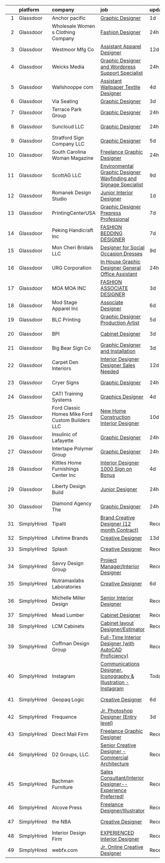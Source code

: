 

|    | platform    | company                                            | job                                                                                                                                                                                                                                                                                                                                                                                                                                                                                                                                                                                                                                                                                                                                                                                                                                                                                                                                                                                                                                                                                                                                                                | update_time   | location                |
|---:|:------------|:---------------------------------------------------|:-------------------------------------------------------------------------------------------------------------------------------------------------------------------------------------------------------------------------------------------------------------------------------------------------------------------------------------------------------------------------------------------------------------------------------------------------------------------------------------------------------------------------------------------------------------------------------------------------------------------------------------------------------------------------------------------------------------------------------------------------------------------------------------------------------------------------------------------------------------------------------------------------------------------------------------------------------------------------------------------------------------------------------------------------------------------------------------------------------------------------------------------------------------------|:--------------|:------------------------|
|  1 | Glassdoor   | Anchor pacific                                     | [Graphic Designer](https://www.glassdoor.com/partner/jobListing.htm?pos=128&ao=1110586&s=58&guid=00000182a56b645f98f8a211e9c5d1d7&src=GD_JOB_AD&t=SR&vt=w&ea=1&cs=1_32e9a895&cb=1660632655309&jobListingId=1008070156957&cpc=6FC5BA77C9A4CD78&jrtk=3-0-1gaimmp44ih6p801-1gaimmp4kii38801-1929efd182986724--6NYlbfkN0DeyJ4CP5CzwT7broxeUwKBt3co1QwKwWitRQqJu2WRZ_kKpMlMYLC_RKmm7AbRJRd3YOEvMG3vNU2tc1zUk-fGFZxxlbGv86mwarwAbXEfl18TGLts7aSmT2LaKyaUmmlVMO0Es2bY-EsRyldHgQitetA9cvkPZ4CS6O8E83hLk8B6aOA2bj4KneYtCDlflYh_7NGn88nDqc3fg0BDHj-R2xKPXP2q8B7A0fpxSiJSnp_w2On4bqHo66VJI_dBCKpktGQJJSDyE9Ps0ywbfOoVGGTlWOfJgTGzNtLEr8ZT0ZDUCVSh5SXKdMXIsLMT11HbGnk6XYxpUcJ_7f0SweVQHqbCYj7qsc2VZBq0VuxPZuAEQWB1Koy11t8kG42fBaxKLyYrzfSILBAQIV1Eub0oQ5B9EBLwCEA2WERbOcDZmkh2dsFzjpfOgGAoA3qsU_UVqaBwO29JtSssi9HLPa5AGJI3AjXgXSvvk2-VjE2Vajb5S_zpCYRXmrbBU_xbS9k%3D)                                                                                                                                                                                                                                                                                                          | 1d            | Remote                  |
|  2 | Glassdoor   | Wholesale Women s Clothing Company                 | [Fashion Designer](https://www.glassdoor.com/partner/jobListing.htm?pos=120&ao=1110586&s=58&guid=00000182a56b645f98f8a211e9c5d1d7&src=GD_JOB_AD&t=SR&vt=w&ea=1&cs=1_8f7586ca&cb=1660632655308&jobListingId=1008072311117&cpc=BAEB662971763A76&jrtk=3-0-1gaimmp44ih6p801-1gaimmp4kii38801-62afbfd649b74b09--6NYlbfkN0CHew35tU2l6TRu5hgy6PkH_xTWWjfoSo19xUJzi0S_NZ7naVUHmIF5tt1xzAOoj1kOi5Yd9S2AlDm8NzaCVtdGGkoDgimoZnAOqXWn4N6Q2-2U373OI4kzWJTiBD_U7czbeFUpxdMoVndmuwD4tV1cGNFVvTGM8f7Plj4TWNpswlPq2vHB-QOkJ03UyEjImhnzUQ0TZoY_Ws_lju1kN6wAtrkrMT2jb6houB6J4GqcErckGcdn3MO-MHlrDldy0Lb45AZTFqn1iVuVBpf3_mUms4KogZOGbirkCHrpAbTpjvRmeM1BQIZFsFtFI_0ZiKQG36f--yeq_eZnTJnFBsfjRrsreUEVKXAG37WOGKgozHGVuRd7EIgxjg5p2ii3GlLExkJ3IacDt6mBSTiFDrgDnIojbIh-SZVpaBoDFs1fc8uviHRlC8wIt_An59zFSUwotn4NNZm5Y-gEzkz1bkoOWklFUdqyfWYI0JMCbYXjUNIKW-YqL80O-SG498B-Lb4%3D)                                                                                                                                                                                                                                                                                                          | 24h           | Los Angeles, CA         |
|  3 | Glassdoor   | Westmoor Mfg  Co                                   | [Assistant Apparel Designer](https://www.glassdoor.com/partner/jobListing.htm?pos=103&ao=1110586&s=58&guid=00000182a56b645f98f8a211e9c5d1d7&src=GD_JOB_AD&t=SR&vt=w&ea=1&cs=1_190641d3&cb=1660632655304&jobListingId=1008050734002&cpc=F73B2E7B586AF8FC&jrtk=3-0-1gaimmp44ih6p801-1gaimmp4kii38801-65f51b93d2e46402--6NYlbfkN0ABXzYksikPIp3V6TtGIB6rUJdWBmbnsXo-Dtyi-6s9OD1dqpzkSHhpQWV1dzVzifkEv2qQFcxpq4YeQqNzE6SIvLfEdxhwix2JUXvWd9vNLiK6X_J5Rxj9MGn05wm6C3kczsRpwmXh_Vp9P8yPeY_L9hovHcyt8ad09JR3IWzjYYPNYRk6SPK6i3mEBDi8jnVKhH_gW4k4dtnmAW6itBd6nnsKDLO1sRua4uB9U3CiBR00QxhEKpEFztBNBk9oVko3fHMEVA1KV9I2QGb4iNC7SuedqzkXZKMv9Gh4fFA8H2TYtbCtbcrRK9l4Rj6jgOsKZ60raekn3CGPMvu_MQdZKBsv_olcbxgPVIBeiRCywni1LLBqgSDHrOaLnAlYEDwmRnNNLQBqjdM_u0CO_85VkIaWfmN6E6CmEW3C8cDP2O_j2yNLAHWA9IiaR-LO11nKUAKoIeULk5gnlFgUZGTCze2RcoJTSjXMyqgkzokJBuW86r61CAopOi9ibdKBHWO-UiPpItT1Cw%3D%3D)                                                                                                                                                                                                                                                                                  | 12d           | Fort Worth, TX          |
|  4 | Glassdoor   | Weicks Media                                       | [Graphic Designer and Wordpress Support Specialist](https://www.glassdoor.com/partner/jobListing.htm?pos=121&ao=1110586&s=58&guid=00000182a56b645f98f8a211e9c5d1d7&src=GD_JOB_AD&t=SR&vt=w&ea=1&cs=1_933889d2&cb=1660632655308&jobListingId=1008072013351&cpc=B8AC0869831DBFA1&jrtk=3-0-1gaimmp44ih6p801-1gaimmp4kii38801-f31b1fb64c88e4c8--6NYlbfkN0ACTeRvGRFS6hadW-07x_K1RnsIE8OdH4tufuZ5eRAiXlI_sIDJdKrGe27qCs_TzNXdss_7gno-AnX7O1K47KxxOM5LJuaxxaSpOgir9tMdZ1xXBd4B1sGTqr_kgZtxG2mHPGXT0PGGvUIzcWgTQjw-mK6CS2EQ26MSkDvGKreFGMnUR7uWf4iEFE2kzRgStRAqFbQLGIUfBJJJjvsb0lGwOTovhGB37AcGo63akQB08RmnF0Inoxy0JU10zqetigkn_YEML3KquMFREOdxFZes5axn9aGby-pOiMsi2RVd_m0SzUPKqDIOUI0SVdIPlyBwSYSiOgzYqOr3GbuxCNJ30sU6grY0DLFuCPf9u7KcAQDYlj9gjLxDbfzF45DF6ikUpZeMNBMOqzGgqE6mwpSR91X_jtUwb3VE4THvMAA9HGhbeuPN231GUjlSpUcUsOQFhrUDQACjwe7Vv0ZJRl3V5JIjkL4Vzo6Qf4xw5SVW8MoSo340SJybu6jsHevYlnsUd6oOBlg4sA%3D%3D)                                                                                                                                                                                                                                                           | 24h           | Cedar Falls, IA         |
|  5 | Glassdoor   | Wallshooppe com                                    | [Assistant Wallpaper Textile Designer](https://www.glassdoor.com/partner/jobListing.htm?pos=130&ao=1110586&s=58&guid=00000182a56b645f98f8a211e9c5d1d7&src=GD_JOB_AD&t=SR&vt=w&ea=1&cs=1_ccdf3c40&cb=1660632655309&jobListingId=1008067010991&cpc=4050D81B60456B41&jrtk=3-0-1gaimmp44ih6p801-1gaimmp4kii38801-fbf8e3a04dec8374--6NYlbfkN0CKNvdBtBh9SnuMcnkEvhJOJZTsmZHyY3ybnWicrfIHv97nR43vVhO-i8ot4X9sG2294QwZ7V6IZxVNJiPY8iitf1MqyLPOpVCXQHx4nFO-VTFSzISbuaeT5xWRb2C8DYvhzIktWIxp1_qRBokMSx8DU4ebBjW3FnugYUZ7oi0fgBEpb48vSKgRMydeTl8slz-F8lRKr9hYwi5otNX5J6btzS4K7q3eFJP5IOGXHMeWD1JrtgfiSzOk00Wa3MjO24mTIPWQc8T8cm3C-F528_C1WeQHlvpn_16E8sUbNDQbk8AxpIcy1D1O5QaYacrEPhj3RWdU_QK8uV0QYkxzTflcBGSH6Y8OUubSmoXOsQllsIIuheyMQVOK1dxTi99WboJ4us07Cdme9x_ffh-G26LOtfqcjFtcA-MHYb2Ns5FmSOx3v_oiaQVyciUHuAhRVI_WCWHnpiWRHwWrMd2Jm7takyr7wssKhnXSQPjtEpe6j_rGYDZqye_NRUETKvT4TqgyNkJIBnIMOg%3D%3D)                                                                                                                                                                                                                                                                        | 4d            | Los Angeles, CA         |
|  6 | Glassdoor   | Via Seating                                        | [Graphic Designer](https://www.glassdoor.com/partner/jobListing.htm?pos=101&ao=1110586&s=58&guid=00000182a56b645f98f8a211e9c5d1d7&src=GD_JOB_AD&t=SR&vt=w&cs=1_87363493&cb=1660632655303&jobListingId=1008068135636&cpc=B36583A393928DFB&jrtk=3-0-1gaimmp44ih6p801-1gaimmp4kii38801-d92e9d04b23b653d--6NYlbfkN0Da-Cx1TbUPouR8Cak7DPplTT5oUnR1wCs8tgPzGdYbz2j1yUFC4FvklXxDIGLSRmdrr2Z5ozzhthS7cKYcHnAp3ROtc8Ms539D1hs-stpJSf1gFt4ikMtw2nhyXEU9-NenVezEI2AWBMjH8Pmods5MTBnIendEESibVpgYYGO0gd6d-AB5keTAVtrwq3PA1kHVGvdgGQmSzZW3AOieMxWlbseHPqHzioewfNpzgONz7eW7lnXzMEZqyoxNV_HTEFRfL8S5CSxzlNbBzVbzQ0uio-RuWYs-vlFzJNrpVFBA10mGYffWqwL2wH26McqX9-uAdYf8DJd84qkeh6DOut7ZGjQWGNIPGSmssaX-lu7yJnzh1BTTCBUpgCR_oFNgv-wNNeus2tr5P1xD4Vxl65NEZjaA5XZZNL-Ue8PoufomPsyD0K4VSvtMyCIjkebzujIM3fkKjWFYeP5I3UMHk8IRtcP3RELnmxJ2FKHjMyKpRN9ce2rYd__POCXwIwcPYEo%3D)                                                                                                                                                                                                                                                                                                               | 3d            | Sparks, NV              |
|  7 | Glassdoor   | Terrace Park Group                                 | [Graphic Designer](https://www.glassdoor.com/partner/jobListing.htm?pos=107&ao=1110586&s=58&guid=00000182a56b645f98f8a211e9c5d1d7&src=GD_JOB_AD&t=SR&vt=w&ea=1&cs=1_cc54c16c&cb=1660632655305&jobListingId=1008071771163&cpc=973E6D846143997F&jrtk=3-0-1gaimmp44ih6p801-1gaimmp4kii38801-1d00a75cd6ac082a--6NYlbfkN0Bo_CM2a8GgFIiw_-9fb5ug3xmG_MFCzpxBl7ntROtVZTUTxHtYlRzz3lw_bP8ctj5GdDi05X6UjoVBm9mDJGIGWdcVjIqK8pDDmJmd-nspBUEUl_wy8LI9qwPmmidA7fEAc2HS7zcIM2VU1Lo_Z70hDIeXVdpCHNHoxpNIJTTu-2WsIY3EVyCX3PRbQ8PWsN_NEcQuN3GqgU2wB742lwX4xcIu8O7EPD6rOZ2xWFbh5XpgrIMM4MecrW4tGOy4QfUYndhDevSp5TqkW5umoh_4ZeU21RQQWSRcL3kSKCe85dCQXNJkBpcA9sd4NIpt7eqOf-dfE0Uyi-oxubAc8Ud1eQm0TD8_58JLwFfqPg9TH6NIOqGg-2zR2B1kxeLUIBq-_H_JG14xhjIRtV8-XLfi8JAR1lxcXB5WY0yembG9CYVDpyPQfbaTVKMJw_ysTtZWLYAc0QqpO8SEus0cUbBNOBdG-sF5lvEXjOyvnd7mBuUmtxBCs2wFX9pJDXSRgRSKfeEFdYVa1Q%3D%3D)                                                                                                                                                                                                                                                                                            | 24h           | Remote                  |
|  8 | Glassdoor   | Suncloud LLC                                       | [Graphic Designer](https://www.glassdoor.com/partner/jobListing.htm?pos=129&ao=1110586&s=58&guid=00000182a56b645f98f8a211e9c5d1d7&src=GD_JOB_AD&t=SR&vt=w&ea=1&cs=1_bb2fd9fd&cb=1660632655309&jobListingId=1008072193053&cpc=F4EED0218A761C36&jrtk=3-0-1gaimmp44ih6p801-1gaimmp4kii38801-cdc536a67c120b06--6NYlbfkN0ACMGy7CD98w7ZdDPLswCK_ETwtbmBK9bTde4dlKLK0o6WW-LFsXDAfYhHxVB-FWyZr9LhKavpFQM3x_c5WfwAa_6SXFzkYszt6TgrGGO4qmlWid8M3xEmzJn-zzDygH_00Q5HCCG-SB4QuXyNsBsIOBq018PBj1Bkgx8WAzvvebSAr2P6C3y76VQ81u-euoBmoYckMpYIAuFEdP8guH3StA3POnOf4SfhW9hulAA0XK5YobkhXYAdtd4Vm6OVgt0SBMgQ47AzyK87q7sK4-ZIVkEbdertstXnpgheznRjR6OKj4qsM9flxK5jNdzX5d81fnIxF9yUL-W0eK3cMsK7XLo0lkLlhKgpOOL19K5F8B9GAuCvxaOrKglwyZ57YgkDWaVBcXd4KliQbZj93pW23x6yWJYvhGv55ykltZhU3S9mfpu8zSUVVNpRNCMLkgmWsc9aCpHu8qRVuJzZEQYnyDTVvJIfm9ilKpLoCGqEAjJ-PFUsHxJbw9T9QSNYXEit5RMvMe00daw%3D%3D)                                                                                                                                                                                                                                                                                            | 24h           | Pittsburgh, PA          |
|  9 | Glassdoor   | Stratford Sign Company  LLC                        | [Graphic Designer](https://www.glassdoor.com/partner/jobListing.htm?pos=104&ao=1110586&s=58&guid=00000182a56b645f98f8a211e9c5d1d7&src=GD_JOB_AD&t=SR&vt=w&ea=1&cs=1_8e9aeba6&cb=1660632655304&jobListingId=1008065689624&cpc=48D74A9F9620DF81&jrtk=3-0-1gaimmp44ih6p801-1gaimmp4kii38801-50b61bd290c08263--6NYlbfkN0DLWr0FuvwmpNY589ecXM0wpB-l41nBtAe9mv-PvJGiqTqbP3rxakB5zGNMecUcyxE4oGXIIMDyVxA2H7HaLXTkt1I6tw70TbyR2Ot6gCC1fv2_6GZGS-FbOZwHPe2wUf10lnbxqlpoWxtvkLducBdElZeQA5ORIRc9UUyTcpFoiIrD6oThoj-Zu4bp_SmC4sVAT3bWqKyNvULow4Kpq2rnPQLMkCaMmN2XGJ3TcWb4VIFhJpfYREy_x0IaFLzsK0Oyn30nV4oX4t72cLFXBnc7BqnYfNHFoC1Vy5fGyt3AMh1_vYhegLKDOETaHgfHjjqMWbmy2AIafXPuBHMgzi-JYgf5j2ikizbirr-76gK8wxFFz3iUmr9bheamg9ecA4lmzel0MyebVoA5FjUu9yKDUQ8_sKCMMKz63sY7vXt0Eug6BVWHXaA-9z1LFY_9vKaEPirr9CfKa291tfuYIstH7cl8sD21VXMrTMUfXnkmwLKe9Pr2cuAkQRqNzC_rm2XLAC2ulEQGwg%3D%3D)                                                                                                                                                                                                                                                                                            | 5d            | Stratford, WI           |
| 10 | Glassdoor   | South Carolina Woman Magazine                      | [Freelance Graphic Designer](https://www.glassdoor.com/partner/jobListing.htm?pos=106&ao=1110586&s=58&guid=00000182a56b645f98f8a211e9c5d1d7&src=GD_JOB_AD&t=SR&vt=w&ea=1&cs=1_4b78927b&cb=1660632655305&jobListingId=1008071923766&cpc=E521981D00147CE2&jrtk=3-0-1gaimmp44ih6p801-1gaimmp4kii38801-152aa32d01559340--6NYlbfkN0DsBOlmEAMqZtav1V1WKZO3RUElpafjggtWvxyDQ3xFSp838B2Cke2NjM4es025NXrYa6RSKd2UUj2i2nRfQRiYMOtTwSDI0x6ab8Lq5PWeq8M_o_BECNcTSzEkUf1mw8JPEETN-8mDq76o0dVB6hEs4ymPuDtbga-3R4U5RCUQmz2ZJQAO1t0BgrRaZwcu9uuYzB_ZX2Weaadh_HkZfbs5GLpS-SltVsc0huiAnsP5gfq3XWwElqeOd2g8OL5g7siQStIThatwMQqo3uxyLF7TWxYXgm7qZiZV4FUhiMNHMYPtNDX9atDxvjQkfaOkdw2-1-Nrg9RwQDEGtnhigja7QqUtgwN1KzuM8MDO3aYbfF8g75kiYsoPpozs2mnbvY4_DK-td25T1MzBW3dKmhEiYgJO36cNfRTQKlu9IIKoppr8cS8Ur4Vy3BKr23l-vNb3hewlI8F157Iw8RL6A2GpxiI0OrRrky-bwyx_u7nWXmlgq0_cYxLJE_YwALWs11NA-xL7voD0KQ%3D%3D)                                                                                                                                                                                                                                                                                  | 24h           | Remote                  |
| 11 | Glassdoor   | ScottAG  LLC                                       | [Environmental Graphic Designer  Wayfinding and Signage Specialist ](https://www.glassdoor.com/partner/jobListing.htm?pos=102&ao=1110586&s=58&guid=00000182a56b645f98f8a211e9c5d1d7&src=GD_JOB_AD&t=SR&vt=w&ea=1&cs=1_0f4fd172&cb=1660632655304&jobListingId=1008057321316&cpc=7DD18FE6E8BB2E4B&jrtk=3-0-1gaimmp44ih6p801-1gaimmp4kii38801-8ac55d22e5321f0a--6NYlbfkN0DLWr0FuvwmpNY589ecXM0wpB-l41nBtAe9mv-PvJGiqcDwETMt6g-o6Zr5DdL3J6Eo_ow4GPaLFog5ewJeIuYsdLhXPEPnVvKdj3vreM0yPTwm2XYGAZmwttu81HQBDri3S8jRN2jJ3_w1O-Sh1L_WpK6eX1sJdn2zLR-EAGZBGxGLwLaduMuZizZ3Xcewo0kadcVL4S3jDsJaKPFBwCiU3YrOTKXQBhXgIlvWXcOWGnIEO8SfS7sXE2zxmIgcK-alqiBO3-C2qUyJf2QAHhjJr6nnSTi28zEfnvvypjVvq7X4eQwbKSFUJlwsF3dhYFlTpy8LdKM4cWFDvIPlJLJD3UbmtgRsm6VJ7apAmnrQixfUhZYKKCFy4QP_u-kGKEvyWKX7XGclpZh0NJUTOscHSKcH3h1_IWT9k8j1A8TBz8mOzi05CTD0HH_0inBHvytg3SJrUzBfEmUpdtabL-AYLi41Fr1YWKdfLstmQ0XBreCh4gWvle_XjjxpqwwleTYgr4Cu3Pc2du504FcgcMOc9CCHcQv8Jm0i2rPju4Fc_peK9zDspiazBmIILnMzrv8%3D)                                                                                                                                                                                        | 9d            | Santa Rosa, CA          |
| 12 | Glassdoor   | Romanek Design Studio                              | [Junior Interior Designer](https://www.glassdoor.com/partner/jobListing.htm?pos=127&ao=1110586&s=58&guid=00000182a56b645f98f8a211e9c5d1d7&src=GD_JOB_AD&t=SR&vt=w&ea=1&cs=1_08e5b672&cb=1660632655309&jobListingId=1008071125770&cpc=BCE4811A78D39AF3&jrtk=3-0-1gaimmp44ih6p801-1gaimmp4kii38801-ae86b098eface932--6NYlbfkN0BTy4Vq3kUv-8E8fBOrhZt-7WJQYqv7u2ur6JnxlE7nq4-qXnbw0pV0zIx3gJMYnzlIb8wJfJVN6Ld7rCCQE3bmlrPHd-92xuvaUj7ZPLjy6OM40FN0PBFKDEKhNvDn9d4c_Rd-wq0C4uG6VEQ2fBPDQzI7T-C_OthU6nCYRtdWvhsPPZ4ptMur0-IODcQ7bGkoNwpNUe03wOWypC7N1y01VNwX2Xl47Oa_yJ6N08JBYFJcp34hf3i4Yy3LeUTqqQ8lMUz3Ek0jlckOO0ThPUqIHVn1hJKDnveQtbEapWUULkdOD_SsKxgiH31vepQ0hyzevvsbpXOvU2eM0PoQ89m70Il9WTh2DtnXW58nLwJYarrZnJ6K0ilu2vcpAii9W8mY35TgkO1ZPvrcM8UyMXe4yVPrpA3OYZnwXHNdOJ1Dpt3Svs1dQYjDEu5xzF2zoqgNUm63dURnPtOi5Uhws-oxs6qmmFqdMwkNVcOma8Cb6YwKp5X3jBG5hl6dSFkfMbLpXE6FDoEtaA%3D%3D)                                                                                                                                                                                                                                                                                    | 1d            | Los Angeles, CA         |
| 13 | Glassdoor   | PrintingCenterUSA                                  | [Graphic Designer   Prepress Professional](https://www.glassdoor.com/partner/jobListing.htm?pos=125&ao=1110586&s=58&guid=00000182a56b645f98f8a211e9c5d1d7&src=GD_JOB_AD&t=SR&vt=w&ea=1&cs=1_e085b23e&cb=1660632655309&jobListingId=1008060850148&cpc=E807CC5D9EECC89F&jrtk=3-0-1gaimmp44ih6p801-1gaimmp4kii38801-e208e5d41aa54640--6NYlbfkN0DZToZRZzPx7l9Qzh3YWFraDDsvDpHE9jxA19qn1ZjqjE2Bq4AZMA3ANJ_iR-QjUrRKEfnWkXWyPnom9iVonwXaNS0byGa_NA6IjeHLisaenl7hgXE-7ig9MBPaifqDapjCBI-QUDz-Xavaiw2dqULO7mBwjOMCryFcq_LktKZDvQGbCUe2piG0-XJQ6kLLeHgE-D-zXpRSmUcSvQTB0S-zbAFPoYu6Hs8a-Ey2xvkK_fjjMcDJ78QlTZtnAnncn6U9-GJh-12JKRy4pp4fbVIq_OwUe32gkGZXqAZ5TCdOP7vxgs0ylhn5b3H5bILyS3LFMqN-w5oUMdh0gMChz0mWw85gcDSA14OTcv-HxC9FunU2AthEUEaa_B-fx5tOzm3ZesQl4eYgVTDhlQRHnv1AzHJJkv3gyjtPODGMy3LfLEAr1v88KdUVj9QHRnEOK7Nj1voysDqNgdXb1UvNe0Y6qD7telOTdsC_Sad6_QVacOtST2QVZ3ahVQ7RW5Y11Z1uhIm8yp2x_gBWvBVvy74_2RA8KOijaOs%3D)                                                                                                                                                                                                                                                  | 7d            | Great Falls, MT         |
| 14 | Glassdoor   | Peking Handicraft  Inc                             | [FASHION BEDDING DESIGNER](https://www.glassdoor.com/partner/jobListing.htm?pos=116&ao=1110586&s=58&guid=00000182a56b645f98f8a211e9c5d1d7&src=GD_JOB_AD&t=SR&vt=w&ea=1&cs=1_e69c7b72&cb=1660632655307&jobListingId=1008060707359&cpc=073D3B4B6C3D1988&jrtk=3-0-1gaimmp44ih6p801-1gaimmp4kii38801-ea88e4c15f4361e2--6NYlbfkN0AU9TUFfx1cWrWT37grlbBMIkzeHpL5ly2dIVydrySBsjwCoMn8jmivK_iwmwW8LA_EH0GthnXqcJqv0Mwhyq9qJ3AK5ZzDtU_EdxFpIJDc-6I3kwcf3oXJ5dLxfclj_8bb9C9giiWgaVPVplnJhc4DHuaOq3LTF_npvRQQKQYREz3vYDU-DsrcNVR4lh4Waf8mTUxi8RJnT74X4sDt7eu61svXcjLnURO1JldwIOO1Mz6QrnDhKEH-KBVyVOFnihTB_1GKtciLKu1hFLylHvW-7EeeWyokE0FJpbWVLxMJm_OF9Sez4SZMilbozYzeMuZnlQzJFhrEUZhPOhMbFQx1_XDWAp4B5AFz0neQl1eZaEMoW9rpRb37eYcrW-JfIDoh3ltlYMOaoo7S6MuLJqzj4q0y7VKq507rBjEFUMspzwdyzI0CDSRhH_UIbtqn3xQ6QiSLy9ChXRVo3ZfNeKlWShjV4kkq9gANIyVBsKs5lhs1C_tUzMNlBrN3UNcSCQtBwtCbfEy4VA%3D%3D)                                                                                                                                                                                                                                                                                    | 7d            | South San Francisco, CA |
| 15 | Glassdoor   | Mon Cheri Bridals LLC                              | [Designer for Social Occasion Dresses](https://www.glassdoor.com/partner/jobListing.htm?pos=108&ao=1110586&s=58&guid=00000182a56b645f98f8a211e9c5d1d7&src=GD_JOB_AD&t=SR&vt=w&ea=1&cs=1_f210656e&cb=1660632655305&jobListingId=1008057203121&cpc=BFF9BE5BDD8EF644&jrtk=3-0-1gaimmp44ih6p801-1gaimmp4kii38801-02c681e6a28d7d5d--6NYlbfkN0C2SVAOpOeIWQkPp9EeCSLxTLheLRty2uanDx8E9nXZ3rFVmSnLRG2mnPkAGh1eSW3J8lYkoOb_KFWOvSVYCFcDXGFAYyF931r0qvnzF8wbzBbi88hfZB9ydUA69pmQIBAof7FIlT2vX-mmIjQV9JLXDTdSUMv-n08TWZ6m7jrIGoi9Ns_SLfdzjbVQt8fhfZHTs21Zm92xgeAGxF6sByAuXDq9-6vP_oLYaOhhYDW_lhnYQxwrhMB64kd_8mjapjmwq1kgPZ9rEqt6-gZ3xIa78SIoaJBMoaMecpTKYWdJhf5KD-FLh7Il9TjUMaI5ZTXmheVB7VtBm-BmxgLRRg4CguUVtJi110v6Zqb_5C4z5I34hXqefRci5FsuU2J10IAXAR1am0RfrdeA7jDS8X7pooTg23dgRubYRQ8YjSejYLfOiIvAu9by9tiJe7uBHRlowXilZ6DYqEAYWeX8rjXebu-LjGW8gzV_paOO_GKFXi4EkH3aKMU3RI8ioWnCpkxvpUsIXwudSZYCwZB0GR47)                                                                                                                                                                                                                                                                    | 9d            | Trenton, NJ             |
| 16 | Glassdoor   | URG Corporation                                    | [In House Graphic Designer   General Office Assistant](https://www.glassdoor.com/partner/jobListing.htm?pos=113&ao=1110586&s=58&guid=00000182a56b645f98f8a211e9c5d1d7&src=GD_JOB_AD&t=SR&vt=w&ea=1&cs=1_1a5b256b&cb=1660632655307&jobListingId=1008071932055&cpc=83EE714EB2563156&jrtk=3-0-1gaimmp44ih6p801-1gaimmp4kii38801-fbf917e1c83c2e0f--6NYlbfkN0Bo23W1IJJ1KIwA6qtxJizX_EjRAEQaVZYjHmbVMCT4waUppyhVOVy5fyeF7ufy8h2QAQcNMZbPOfDfD7t4_gp3hYyPIbT-VQ5cPCVWInd3ulZl8w5rE2gfPeo-NONdOn9lA6rp-gcrHrreMHB-zybyJwBe4h_l-Bp9q01mhRTFyaCb5KNfZ9YEjwDM2_ynZmHU-Yyb6MuPUCgwXyyEBaHc8FdYaTyh1CG3YH3H4q4aRscvKl1RRvt6lUBDVaRIrJopyw9tb5Ftd8Rk6HF2LMJhQYywL06_le4GHRIKRx3HsWzeUyQhNbcZjRTz4Iql3lSjOXUog7EP3Qc7XmT2C_FVQAvcIrjTvZDH5I0EpsT0PrsMc1mbx8XxM23ksZjJLW_OhkY3KGPDb3paoVU511MJf1HRhKKPYNh2gT-SliMUZdmBv8gRu7w9rjkqj0wNzpNb4J2bGMZGaFpGkAHM9A8BFR43MR1_lEk-3T8I486TdMQha7eLC6MwoobzMlVQ61nNuITyoCRrlUvRap96hX4bTSU6wZa3-EQB2iUN-5JV5g%3D%3D)                                                                                                                                                                                                                        | 24h           | Chapel Hill, NC         |
| 17 | Glassdoor   | MOA MOA INC                                        | [FASHION ASSOCIATE DESIGNER](https://www.glassdoor.com/partner/jobListing.htm?pos=112&ao=1110586&s=58&guid=00000182a56b645f98f8a211e9c5d1d7&src=GD_JOB_AD&t=SR&vt=w&ea=1&cs=1_f7736814&cb=1660632655306&jobListingId=1008068633272&cpc=CA5E2B5B7F82281C&jrtk=3-0-1gaimmp44ih6p801-1gaimmp4kii38801-ef1d7a5601146bec--6NYlbfkN0CnvnrZV6i1JGX1yqycrBVKxG_QbmFGo1hJvaAPDrdCVZ8yoQV_d4S0pFumUpFIK_voDCh0LTEPUzERrzQvsYAGU4GBK405WPrYP-4tTyfdSksGTOiZDHyyxOp2DfxxnIbk3BznROzBndFGRy1pOEjLWEntyWEFW00SLn9muULZzw2SNuKMYpJacNgfQy039oexF4J14ZKDYm9iSHQfzx34fpuOnukvS9SnykCRlDk7aXXnKqlJCjVZ2N2K1XUtGwRDWp7QIifE7S1OreNB0tvOsm6MvQzg9r-e72KYFlb4oTOi63mukP8x_TE9bPGTxpOTzXAjCYL3qaKbDlHpy2MJNY0-lxIUqcCcVBCAf5GdCEW06IMtIPQBBkEgjKWPBOJUt648fXpMOCglftnVhy0xYqF02TREyd7jgYKQ0PAlTnrziL5h_SwvurrtsUCPUCKHNryggGuEToyuL_wcBCUYtcJyQ0TIGDzkERyyScx0sserSp1edi6mvQUUm_sdBNGV4JklIhHnWQ%3D%3D)                                                                                                                                                                                                                                                                                  | 3d            | Compton, CA             |
| 18 | Glassdoor   | Mod Stage Apparel Inc                              | [Associate Designer](https://www.glassdoor.com/partner/jobListing.htm?pos=122&ao=1110586&s=58&guid=00000182a56b645f98f8a211e9c5d1d7&src=GD_JOB_AD&t=SR&vt=w&ea=1&cs=1_1f4e567b&cb=1660632655308&jobListingId=1008063489969&cpc=AB6E7ED505984E67&jrtk=3-0-1gaimmp44ih6p801-1gaimmp4kii38801-0f7fafcdc3d4c6fc--6NYlbfkN0DsBOlmEAMqZtav1V1WKZO3RUElpafjggtWvxyDQ3xFSizXPSZQh0Wdvl8rI6sPNq5_5QAC6KY7joAEeU6mLGyfgOpQqi3NUQp1PdpAUu2zMrtLcAgU0faCwSeUaqHQ5lthxhYf5i83E4_AUB0Y4M5_KYJTz2y5debrvioOIGbgceSZp7ljH9cPAaqmk3VxRn84F7tvECLpIlLfLgdtd8qsYe6B970DHP-p1N6b0vZCKJ5E1Z4dIVCOATP7GLeqZbyMfeoVz_CJVxJwXDjXs_FEFuYsR0MicuWxZopOY6gYt91af6TfmpekCXsgLDHK1UxburcUDmU1Np9Id-Nz3Zgtc11RicY1gti6ZMsI8Pvek4d8dxKbTzbL4OyTM6uz82FaC2nip0JsWFWtGjfbxnLJpM_kp1LbpDQpHXaFb-5wQnsfMiab3ksaAAjk6ikSXzBx-P8Rtm8r5xxXUjS-eiijlBfnLcGmZL1UbnhIfisqC-fDim8tvivjJBgZfOPbSP4%3D)                                                                                                                                                                                                                                                                                                        | 6d            | Walnut, CA              |
| 19 | Glassdoor   | BLC Printing                                       | [Graphic Designer Production Artist](https://www.glassdoor.com/partner/jobListing.htm?pos=124&ao=1110586&s=58&guid=00000182a56b645f98f8a211e9c5d1d7&src=GD_JOB_AD&t=SR&vt=w&ea=1&cs=1_9e26eef9&cb=1660632655308&jobListingId=1008065480226&cpc=D297ED79D8873EB5&jrtk=3-0-1gaimmp44ih6p801-1gaimmp4kii38801-12f8c791214728f2--6NYlbfkN0AuAjYKnBHsdkcMxrD7ZJITXxV72vImVt5xOyKRJQecNDAzsz2bnbm2Z3QsLQuYIV2rALX7g6driboS7CfCeTfCnUjst6XLUO1GDpuisSoVIyWQstKXM1INlLPt4ll1RyBk86MiEggEmBBleytsLejFcygDnYLYGxH6oJfAOUy76OJZFKHzXyeHp3NuxpBRK74Owu24z8I4aJDcCA7Ns4rnslMYyZxwnOPaYDwjAujSxkURztAx-asKwXEs0ta-9OD6ga4cRfRLJRDHsb35yemwvq6dvdd2KJ0TQVWyWq215jt3xU5gdT-D6RZF1-0u1OYBPCPOQgYMoMO62D0JUD8HMlx_Lha0b8GoaeP38wOQiiCoG-6SrFG2N3mJ6MIjWQt7edkyKAMa3vppgEg9Ur7IVZ4IgrR8vCt3zL79Kolao80rwzLA1oXgfwoh7eYNxBHngqLxNv5dE_SxdpgzfSpfZESI31QktIQqO0sTHUbIV2Qvi1dboIWQ_z8aQRB7zy-GeZnr2HU54n7EpqF3HPrV)                                                                                                                                                                                                                                                                      | 5d            | Tupelo, MS              |
| 20 | Glassdoor   | BPI                                                | [Cabinet Designer](https://www.glassdoor.com/partner/jobListing.htm?pos=110&ao=1110586&s=58&guid=00000182a56b645f98f8a211e9c5d1d7&src=GD_JOB_AD&t=SR&vt=w&cs=1_50de9f78&cb=1660632655305&jobListingId=1008068340737&cpc=9674D1345D6EFC01&jrtk=3-0-1gaimmp44ih6p801-1gaimmp4kii38801-9faf23978f7181ab--6NYlbfkN0AZhccrYCUSJlZEde1UnGXnwlG1V9FU8luw-eezWnVYrwyqiUgM7CrsZ30KqHKnZh61gWxwr9LhY1X-8JQBcPKB-1X6LDvpXK4ciSWyVauCP6x3ka90t4cHR7lZB6w3j5kAAK2ygCNBFeS7Z8JcZsme_UdxLzfoGgCx2WOQOr-R4DpEeVGA-HGpXaWbBdFfiN6F5qKpmejjnjPj-UYQMp3RRwUGIJ9Ry3wvI1n3foLZD_ro32HSewbo3mcuBy1y1gqfXbKNHa_G2WYvfeU5e1xf9OFQXCrOD3631QLN6JC3e75O6gacnC2zWmMHoRGla8V4V06NU10gf5tAzzIVBR_2dS-pyEglLRKP9QmqQkcbfOtbF6T60HKFhUYUlwRf8nbycAAOoM6p64m5tq8rIgTCG40o9y4vzR3MubePwv6U2GQp9xprirmHxz_i0-j_KZM%3D)                                                                                                                                                                                                                                                                                                                                                                               | 3d            | Sioux Falls, SD         |
| 21 | Glassdoor   | Big Bear Sign Co                                   | [Graphic Designer and Installation](https://www.glassdoor.com/partner/jobListing.htm?pos=109&ao=1110586&s=58&guid=00000182a56b645f98f8a211e9c5d1d7&src=GD_JOB_AD&t=SR&vt=w&ea=1&cs=1_fe433170&cb=1660632655306&jobListingId=1008068634388&cpc=B41AE36405940B97&jrtk=3-0-1gaimmp44ih6p801-1gaimmp4kii38801-18ba0bb50af14eaf--6NYlbfkN0AO-lx13pzomzdSppJUWL3QXsQT8oyFk4U4LWH8QC50CrUkuoTKjyfFhXaOAZN0PZY-nSj8lPhO6myWERN8lvQmiWTGr3oYB-bRH3oKsNKDVKpshOtJdXLbcS5LaRTajF82m7YfPfVUQRg-tY1DxLFWki4KCQnOdiJrqUkygb1mAsYOou7q5Yw9JZohNQSWZ8-JjLMRwnl-RNnOTU6ruYgsABE7p4gnyPd8J7oS9nVa-iDQbOPnLfWIa8X97SBRQlqQxXWx3-Umunn0PpLhslZtwIc6ky5IhMt1G5GigqMDUzVHnHy4sAAba4HDY-SstjvcfcfoBj-dakDJt_lMLYMGpBDaudmMFMvSVmyQaVGcK1mB0M60zwbcTT-ohM_O24enj2LKKj8L6Y8eGmFu8PBpNb5iBKO9Yc3ymLxU6yFkrDgoC07-h_jT08SssH_8GJvsJFK2EQM1qPTlczeKC-ODhkOagQwF1LAWN9fNfC7KXdwY6DmBFYJPh8Rz8iQi2UKwvzbk5MjG-Q%3D%3D)                                                                                                                                                                                                                                                                           | 3d            | Missoula, MT            |
| 22 | Glassdoor   | Carpet Den Interiors                               | [Interior Designer  Designer Sales Needed](https://www.glassdoor.com/partner/jobListing.htm?pos=111&ao=1110586&s=58&guid=00000182a56b645f98f8a211e9c5d1d7&src=GD_JOB_AD&t=SR&vt=w&ea=1&cs=1_1228b718&cb=1660632655306&jobListingId=1008050800585&cpc=9AF91982B5D3F116&jrtk=3-0-1gaimmp44ih6p801-1gaimmp4kii38801-abc9a0d97a0d4946--6NYlbfkN0BTT1lo8Jwdy_hu5PBsWOg-OgEs4ry3bvHurgSPaoaOHGj5HGQ5cg8BgIBb8PtpS6oReuQFW1Rn7pcqgXrr6k-N8ip6IDToyqkf1NO8f7eGc6OnMIvkIom3yIWesk6t-pqCSyWPogL2SfUd9PPYzlyHDhFd0IGL5nUyC5FFJFkuLWLEOATtmGK8sK2KkjRTMkvH2oPrytdgmmbzV-cbf5GBUKDFeOENg36QVXLoMg6mYIt31uG5FH7kdoHCwcB9zFJj-o7t97PlFR-0s7BSvnjxePJe2Qtc7EnZjYyxaNTAry3NfnKt2MyWoXZXmxxigBuwsHywcYUDDfZcU1Oief-pOnDd30qLMJMhhkiErNgsR_napnyzzsdQR0Hn9bde14rMKRY7_j-pQoZMpF3qS1mRNF1HQfKxGuEwSM88tSx4MolDgX1wZbykjlRRxAVIQiJp5n6TrnbR7bEC4-RdIlpQFI-BYvWKtlyeBlzQHfE2oC8ZGALFHuPfi0Rc09OlErwUpmrX6B_qBPiJyA0VJUGTYcw82ihT9wg%3D)                                                                                                                                                                                                                                                  | 12d           | Franklin, TN            |
| 23 | Glassdoor   | Cryer Signs                                        | [Graphic Designer](https://www.glassdoor.com/partner/jobListing.htm?pos=114&ao=1110586&s=58&guid=00000182a56b645f98f8a211e9c5d1d7&src=GD_JOB_AD&t=SR&vt=w&ea=1&cs=1_0f5f3093&cb=1660632655307&jobListingId=1008072705806&cpc=BA15C3E50D27FFE8&jrtk=3-0-1gaimmp44ih6p801-1gaimmp4kii38801-564ca49063b2a4a4--6NYlbfkN0ACTeRvGRFS6hadW-07x_K1RnsIE8OdH4tufuZ5eRAiXlI_sIDJdKrGUMxWqd_0UrGYsa_oyiV2m8uGqTFbJUbLl2gd9b34HbKaIWpw-huyNFl1y4xj9pyh_m6xLAgQaKD8klTmnQWXhyAgJF7PLTaVOS9ASeyS3n0Pd-sN9qHKqgIHqF1UPKrqNfXdW4dhUHtKc5m1g_pw8Hvh223ena3zm51_QwfJPah3LOP5EsEsLoQM3jTc9UVL4uZ_fmpLc3f6hTKUeX_QH8Cy4cHgj4-iKeK_H3No0Et9-7_pk87b3yP2NZr9DOige26HLfxLZ8MZG3zw14uUbdsjGzpRoTbVKeznxH3VvEQbmtFvgBNcFEcli12QKFvdOIKAr0ndLR-jKi8TZ7-o79XQk5mgcmaNIqHAUmmds5KUg7MUbCq_Qspw9CQpF_P07a3-MogoJpoxuT_d079K017Rytk8vPF4lMwNsnGtwT885bhLDzLVhe6R-Mh8IheO2m_vKHvxhDM%3D)                                                                                                                                                                                                                                                                                                          | 24h           | Fort Payne, AL          |
| 24 | Glassdoor   | CATI Training Systems                              | [Graphics Designer](https://www.glassdoor.com/partner/jobListing.htm?pos=123&ao=1110586&s=58&guid=00000182a56b645f98f8a211e9c5d1d7&src=GD_JOB_AD&t=SR&vt=w&ea=1&cs=1_c7b05ba1&cb=1660632655308&jobListingId=1008067211216&cpc=3E2BFC0D8D8346C2&jrtk=3-0-1gaimmp44ih6p801-1gaimmp4kii38801-9fdd817b2c3f6e3c--6NYlbfkN0DdNONLqhA8z6QrX6vw37qu8cGScUjPKwqVQr3YAsb4-0eBp-RYgg9w4TuxvFZJvHcp2cCWkFnaSF8XghJsp2Q5g_KAHY50SsjppM-TvOo-k5M_CEy0_JGicaqpxPR2vSenJrmxRtA8B_GK0v7MZVce6uevXSJ0erqW5M4mA6mXsaZF8KI5K0BEfaClMscs_ifLedqJaI8A9YdN2bXLqdNaGtCLPlo9i3i5ZyhkkKscC5jznfgwYhUoHfAkWi6vsR0zMsPC2s7E5WTu26wvBph4cDfxMkHF_zZ0_27ByUtlXOvs7CEMzp1oP2OtHtcCBjyuRjyJY28nQF9dbSOlpStI6aMF2Mu_-jDrYD5JDAd4nYDhpvYEq6lAqqjOZDTd00Yp9jUBoD5Mvm18SzwyQKtxzIkCfOs8K3Xb7qVOd5pQZJDCLV3moUft5IY0uy7HZgEkFEwYyDsMvFT2Y7WUa048kKXmUJM1DZdt_4_y8N1eGVMwetUTvT6wCqesQzeCcdtodDcYjKWpEA%3D%3D)                                                                                                                                                                                                                                                                                           | 4d            | Ozark, AL               |
| 25 | Glassdoor   | Ford Classic Homes  Mike Ford Custom Builders  LLC | [New Home Construction Interior Designer](https://www.glassdoor.com/partner/jobListing.htm?pos=126&ao=1110586&s=58&guid=00000182a56b645f98f8a211e9c5d1d7&src=GD_JOB_AD&t=SR&vt=w&ea=1&cs=1_f23160fc&cb=1660632655309&jobListingId=1008056223534&cpc=8454459131F57D30&jrtk=3-0-1gaimmp44ih6p801-1gaimmp4kii38801-f82d99f4d4cf2c33--6NYlbfkN0Bzkuy17zoNwKMVjyusHhR7JNYo3SmelKzW8jp1Pa4Tk4WW547EexT8DDWA_lPuTkmlPJNMYkFfjLcO08_ZL95LHLpKBkO3hgcxMYkA4jLDe5gKZzxHLELSjW8i4n9e35YGe4eSad5rYwEPtq34rGVr8onewJLLHk8eWfty6AQBacpQ7_QZld52H9IRykvi2iQPXgzp8ErpiEag8D2Pco61STPLEJ6GZmXvWEIBIXXwd4jtfG9uMqLtHNJ08Rth199ce7esrgWV-6TsF3mBXV0LFLDnlj169zjqSHtDq5-oDc4gI9o9qV0OKBW8XAiUFWcbKDnudj2kV34NDob_ftFlop3WQFaxnormo-99xyO2AFJUDV7YYqbF2stS2P7r85fXvl_HrWUs8R5MF7IlV5Lb4hyEGNAOY539YJA-yF-cxupphJ3ajobm939nHtY9ZtTGjuazp1MDHZ6xaR2sOMoHjUCK8lsIF0M0dBE70wSZK6W_bemJ2BnEd25s1W7gBSDPEA2-InVRSNuES175mxHukhfV7X9CpeI%3D)                                                                                                                                                                                                                                                   | 10d           | Franklin, TN            |
| 26 | Glassdoor   | Insulinic of Lafayette                             | [Graphic Designer](https://www.glassdoor.com/partner/jobListing.htm?pos=118&ao=1110586&s=58&guid=00000182a56b645f98f8a211e9c5d1d7&src=GD_JOB_AD&t=SR&vt=w&ea=1&cs=1_6c10f675&cb=1660632655308&jobListingId=1008072064943&cpc=2187E14FC6F1B769&jrtk=3-0-1gaimmp44ih6p801-1gaimmp4kii38801-22c4ef1ae039cbf7--6NYlbfkN0AtR68e5gWpPxoovZgA7Udo-dcymoK0NpHFMpIgh7LYz1ehP-AloUYyXMM5Pr-nLa_QGYSfDIa-QWjlDsdGgCIPdh7F-q6WfgaOnlJYpRV_AXCkE4r1-5quSHAj5itvxZOetJWHMqlqZkIw-VzUM9YSxUj29fblxdKaej5WerrrtpkUXKadZvbB-V_IIa-cR0S6iHF1vNP5hlPoh3cJrjWs_Nijm5OdPsxeIxFsptcBwgbUurF7Nwax54u6_QuzD7dVT9gJJiyLzn4nd80PPAWwKdsE9VGqv85T5UqBY7MBhHbnbYxjlwCTVXEbUqjfbiR0PYjHU498XpkhMyYXgyEnFYg-k4akzJjVzkf3TidMKJVMhpDYJIRLWzcMdSgM3adhzFl9ghC-vxBXjeV32oMTAC8zm1txuKywqAXId_qOOJ-wTZ4_SIIt_wp95idnSGQti2siYu6TmopIW5FWJ-1o_kGRn57O4t66iOSbaW_LjLbY7ltOi2J_z91m9VWFw-Uz_2JiFi2uPg%3D%3D)                                                                                                                                                                                                                                                                                            | 24h           | Lafayette, LA           |
| 27 | Glassdoor   | Intertape Polymer Group                            | [Graphic Designer](https://www.glassdoor.com/partner/jobListing.htm?pos=117&ao=1110586&s=58&guid=00000182a56b645f98f8a211e9c5d1d7&src=GD_JOB_AD&t=SR&vt=w&ea=1&cs=1_09d01385&cb=1660632655308&jobListingId=1008071807236&cpc=036CEF58F9688075&jrtk=3-0-1gaimmp44ih6p801-1gaimmp4kii38801-12a04d3393094b6a--6NYlbfkN0A_fpmZJGZVdKORScXp43Y9AJrm-uDXchjgAJvPL9BsZ-zC9eGZQ0Yqym9QOlZaj3VUsex1xYLR1b5SxHGGY_e8FDF7fFbxqC3ANNrW7_J5ukXr7itztmfTBTs6NGNw1Eb1p8ADrd7yzTHfI6LR2oGvMCq5E6yZcGKhccnMrx6E4bBHqXOv77r0Y_p0YBCulEMN-zwlVhxaojnlQzahF3In7xss-UlEtkcLD8KbIkKX39i16yKfcn2pjUsUav2qb6A5NEZK7brMO35dqHUTDPtRV-j64xbgTvI8zYctYLX6DJiZCzXSeMKg0wdP9Tsj4Q3oprlvV6fnfRS0SqNxiG7P6kZIzyqjxVyZywUau_Do0qCOhINNE8KuMAgTrNRxzblOmwiSzoZhasQswFNwS8VUhozLbJElQisssnqEjKYjUrWt7V5xZCvrHeNbwQnp7mLzXmPVVimliTFiF3ueMuBUj0q5nO9M9kqzlT-lXfPQR1XDSYIBZQkvDu1wNvuxX90%3D)                                                                                                                                                                                                                                                                                                          | 24h           | Sarasota, FL            |
| 28 | Glassdoor   | Kittles Home Furnishings Center Inc                | [Interior Designer   1000 Sign on Bonus ](https://www.glassdoor.com/partner/jobListing.htm?pos=105&ao=1110586&s=58&guid=00000182a56b645f98f8a211e9c5d1d7&src=GD_JOB_AD&t=SR&vt=w&ea=1&cs=1_50c2602b&cb=1660632655304&jobListingId=1008067553880&cpc=59A08338EFAA3B82&jrtk=3-0-1gaimmp44ih6p801-1gaimmp4kii38801-8c65589bdc4c60a5--6NYlbfkN0A7YKmIzqk9l_1d2D3j7sOa3vlYA8i7-UveCbWXuFnCSnT0OWypNOzhx6MEXyVQo6uAY0N7arn87D990TZvuTxEjD2OkB4PWpi8VWM2-rYcw7SbNEZzj8J-c4zJsX-jQRssryN0K7aPEz2mUXbGYL075ICsE6q09vsgqmvKgu-glHh6SXQnT6xsMZEBVPy9akzV05dlR34PHrQ-ur7x4DUlETp1s93C7-IQiFfZG7lp2ePJYhRU4DxFXz0X0uZEYXyY4O-FWOu_b1hF8EO6WDam3ac0btRjl2ncaCdFq6VJfahZiulf55Y42IEBsq1h5sNtJcLHBEob4hMm32e6Ri0829zohomyw7hqDNrW9M2_rknwqE6mYkANFqzx50-q7D5bkIP9rJso3mzTpuorZFO_fQkceXrWthofxE9qoUc6Ot1BnzQYO3TCXYv6ubB1QB4D-WP-JnLXrZxZj0--Q8HjjLFCM3beE3-BerFeXntU0wsQAPA228hUWlmKd4zlWRPAA5mKV30McHCPMUfyjspNwDOizJSTnueVw1XG-wdgf3HmjK_UUxiY3ixiEFjMIhrGu2xSIdoOUJXsZcxfdNMTjXK2BnbJBtPmhtdSvmVclQ7V6ne7zIta_6loKgY0LTKwKQt62LVISTfPZoSVfpPEptlQJhRY7HVN58fG4bJh10zIN93WOeGTXnb6DDj_2nEh-hoy4hYv0JLQhXGexVnckGATqUSBBMAmuFgxp9qvs12UN5FaUKnj0Laz4TyRA3BXnuyI2aq5juQBlL3PkwgC) | 4d            | Indianapolis, IN        |
| 29 | Glassdoor   | Liberty Design Build                               | [Junior Designer](https://www.glassdoor.com/partner/jobListing.htm?pos=115&ao=1110586&s=58&guid=00000182a56b645f98f8a211e9c5d1d7&src=GD_JOB_AD&t=SR&vt=w&ea=1&cs=1_2783f33a&cb=1660632655307&jobListingId=1008072310145&cpc=F44B5BD681589083&jrtk=3-0-1gaimmp44ih6p801-1gaimmp4kii38801-49e739b3cb7ea45a--6NYlbfkN0BTy4Vq3kUv-8E8fBOrhZt-7WJQYqv7u2ur6JnxlE7nq0Vi-lP5L835ZtT_CHIIy76QexStr36OF03dxYuklNIZ-dbtkF0hxxUFQgvf9gRzz3ezlLOBkR1HuEgm53nNtorZLoOA3Thtu_l-9fFR0vSjZOyfh7VaJCtYHuwapkMaMVn79JU3YZZlDyFswqpT4DcKpbZk6ez16ZWC42N0vtLpCt9aUloFWL1VIp2FDq3_Tb6k1_ImvrM2F1eam1e9j7w5YwBUMrIBq9Aj1EMyi5QpTwhGCV0wjnRkmQ78YczTBUJc4sb08Zgj7Agf02ixeTMVEcHKOu9nvrQV6z13bV7KocTryDT6ldWUAvCF6T7I6mRZcQu-RHu45fpq51huO7sBakJ-AMJ7lZs6T3bZ6QFMAgKuaHczU9Q5EpEupRBk2d-FiYIOsMIHtkeYo5k7p3pvL8vyHZdWPIKDj-4ZgrS6UjrXTdFyH8CE11ZOmDWYxcTSwHBiAL2091xjrjeGwXMy7zD3KsEiRg%3D%3D)                                                                                                                                                                                                                                                                                             | 24h           | Grand Junction, CO      |
| 30 | Glassdoor   | Diamond Agency  The                                | [Graphic Designer](https://www.glassdoor.com/partner/jobListing.htm?pos=119&ao=1110586&s=58&guid=00000182a56b645f98f8a211e9c5d1d7&src=GD_JOB_AD&t=SR&vt=w&ea=1&cs=1_9e4dfd2c&cb=1660632655308&jobListingId=1008072012313&cpc=AA7790897323AD50&jrtk=3-0-1gaimmp44ih6p801-1gaimmp4kii38801-0f195529789b83cf--6NYlbfkN0Cd5ZvLdai7cR0fypH5_WiGezUQesq24dbKuF0ly35yaxRTBN3h8ZOqhqX7ea1GsfWkwyqpjMfgBfw3ucNYBx6cfmisU1ZmfpsAD-Ys26Hn3K3NbfsRTR2BYIEOJXjfukdtB_4Vylu8XHrxck2DrKTY-Zs9U0LzoFX-KRaQX7vcIuKjKWhJ0CDj4bfq3zoDjZKi-9MmUTnkGPnzoLVDTI6fVS8u2DqwDFShrZF-c96fl6O_rzCHNMAC1RDSpl1eNpWPw9Y_O2HWEfaxvi0mhO6h4DTzG6YkLiXV2rxfHxrheA-iFfUFPrDTLovul3uuMUODdq6WFnaLNbVbZf9HBpCrl2LpvUR8SmvZEtQjWSQWuNCQN0X5tRpMtr7mPCWTRY0iyFWHRP-SP77RpppQnfbW7s0_n0Sr88BC7K1n1HIH6DsQYvCjADibwyhXg0ubr9Sv3V3VXoiXOTN-MdmuS0OxRrXZx5q7KYnbwTwGZ93Pxce5TU9wonQLg6T_Wak40J4t87Lg1oVAqw%3D%3D)                                                                                                                                                                                                                                                                                            | 24h           | El Dorado, AR           |
| 31 | SimplyHired | Tipalti                                            | [Brand Creative Designer (12 month Contract)](https://www.simplyhired.com/job/O-G7hsYFy-Z55iqe9DsnzefOUVwICHFazONrBhWhE75b9NKXTy1mqQ?q=creative+designer)                                                                                                                                                                                                                                                                                                                                                                                                                                                                                                                                                                                                                                                                                                                                                                                                                                                                                                                                                                                                          | Recently      | Remote +2 locations     |
| 32 | SimplyHired | Lifetime Brands                                    | [Creative Designer](https://www.simplyhired.com/job/9ExxPJIE4umR8ERzQZnYf57jOlniulI4B9G70TPoFDfnxq99RI5Jtg?q=creative+designer)                                                                                                                                                                                                                                                                                                                                                                                                                                                                                                                                                                                                                                                                                                                                                                                                                                                                                                                                                                                                                                    | 13d           | Seattle, WA             |
| 33 | SimplyHired | Splash                                             | [Creative Designer](https://www.simplyhired.com/job/DgpUVxD5cpLp2pNEoVc64edG57v0u9zL7I4HUw72bmq0GlptaPEUSQ?q=creative+designer)                                                                                                                                                                                                                                                                                                                                                                                                                                                                                                                                                                                                                                                                                                                                                                                                                                                                                                                                                                                                                                    | Recently      | New York, NY            |
| 34 | SimplyHired | Savvy Design Group                                 | [Project Manager/Interior Designer](https://www.simplyhired.com/job/YsTVNp6nM336MjEWyi9A2oN5zVIl9wlJWq0tDVxZK_pWOgvFYeDoqg?q=creative+designer)                                                                                                                                                                                                                                                                                                                                                                                                                                                                                                                                                                                                                                                                                                                                                                                                                                                                                                                                                                                                                    | Recently      | St. Louis, MO           |
| 35 | SimplyHired | Nutramaxlabs Laboratories                          | [Creative Designer](https://www.simplyhired.com/job/KTAkEDjWo4BDtZT_yBNAqq-27iOfTmRK95P1NXYPpHlJ8W3OHVxXUw?q=creative+designer)                                                                                                                                                                                                                                                                                                                                                                                                                                                                                                                                                                                                                                                                                                                                                                                                                                                                                                                                                                                                                                    | 6d            | Lancaster, SC           |
| 36 | SimplyHired | Michelle Miller Design                             | [Senior Interior Designer](https://www.simplyhired.com/job/Sys27llYxhHd2Iu__rvU_izDDcx-fz8jwbDpbCIOLy5Dr_B0O3v-Mg?q=creative+designer)                                                                                                                                                                                                                                                                                                                                                                                                                                                                                                                                                                                                                                                                                                                                                                                                                                                                                                                                                                                                                             | Recently      | Saint Petersburg, FL    |
| 37 | SimplyHired | Mead Lumber                                        | [Cabinet Designer](https://www.simplyhired.com/job/RTmvH5muGADe0-gnzbxrNdGeiCnk1jVXCtS1wr-snSwBqGSmbbArmw?q=creative+designer)                                                                                                                                                                                                                                                                                                                                                                                                                                                                                                                                                                                                                                                                                                                                                                                                                                                                                                                                                                                                                                     | Recently      | Beatrice, NE            |
| 38 | SimplyHired | LCM Cabinets                                       | [Cabinet layout Designer/Estimator](https://www.simplyhired.com/job/DGSlfiUPWVOU_IlQXYWu3NE8c65_nAMngwGpdSuOIPTgYpGha4wvXw?q=creative+designer)                                                                                                                                                                                                                                                                                                                                                                                                                                                                                                                                                                                                                                                                                                                                                                                                                                                                                                                                                                                                                    | Recently      | Monroe, WA              |
| 39 | SimplyHired | Coffman Design Group                               | [Full-Time Interior Designer (with AutoCAD Proficiency)](https://www.simplyhired.com/job/Xx7hJsbn6OIObeoohRD70Y4VdH0y_sC279UDSdlsem1MGWNh8Uj_rg?q=creative+designer)                                                                                                                                                                                                                                                                                                                                                                                                                                                                                                                                                                                                                                                                                                                                                                                                                                                                                                                                                                                               | Recently      | Naples, FL              |
| 40 | SimplyHired | Instagram                                          | [Communications Designer, Iconography & Illustration - Instagram](https://www.simplyhired.com/job/7fAtWSbs9JBXxFcPahKzAIyFZIWJu41zU6MZzowz8x_0zZhQ264ggA?q=creative+designer)                                                                                                                                                                                                                                                                                                                                                                                                                                                                                                                                                                                                                                                                                                                                                                                                                                                                                                                                                                                      | Today         | Remote +1 location      |
| 41 | SimplyHired | Geopaq Logic                                       | [Creative Designer](https://www.simplyhired.com/job/flxQmeTZYRnxMHbqJGzIkzab0nrR-4TfX9R6839geQTDU_16xbt8gw?q=creative+designer)                                                                                                                                                                                                                                                                                                                                                                                                                                                                                                                                                                                                                                                                                                                                                                                                                                                                                                                                                                                                                                    | 6d            | Ridgefield Park, NJ     |
| 42 | SimplyHired | Frequence                                          | [Jr. Photoshop Designer (Entry level)](https://www.simplyhired.com/job/xTWYgcxs-MGipgF-C8xs3s4d3yLHkI8xoAtvKZaBwhzBiO3S7igRyA?q=creative+designer)                                                                                                                                                                                                                                                                                                                                                                                                                                                                                                                                                                                                                                                                                                                                                                                                                                                                                                                                                                                                                 | 3d            | Remote                  |
| 43 | SimplyHired | Direct Mail Firm                                   | [Freelance Graphic Designer](https://www.simplyhired.com/job/UAWAJO5Zuoq_05Sn5bB89OQBH5fsmBfgLGyALbbesiMObR8UsXk4rw?q=creative+designer)                                                                                                                                                                                                                                                                                                                                                                                                                                                                                                                                                                                                                                                                                                                                                                                                                                                                                                                                                                                                                           | Recently      | Remote                  |
| 44 | SimplyHired | D2 Groups, LLC.                                    | [Senior Creative Designer - Commercial Architecture](https://www.simplyhired.com/job/Yzphuvu4v4KIeGAg97r-GC4K2aaGuq7WuIAfSSpOBYl9P_dmzDtnLw?q=creative+designer)                                                                                                                                                                                                                                                                                                                                                                                                                                                                                                                                                                                                                                                                                                                                                                                                                                                                                                                                                                                                   | Recently      | King of Prussia, PA     |
| 45 | SimplyHired | Bachman Furniture                                  | [Sales Consultant/Interior Designer-- Experience Preferred!](https://www.simplyhired.com/job/6TuJt7dhkjzybzgT-N8n2n4rIMgK9cfgACJfhp90n_CRte5UgeCTFg?q=creative+designer)                                                                                                                                                                                                                                                                                                                                                                                                                                                                                                                                                                                                                                                                                                                                                                                                                                                                                                                                                                                           | Recently      | Milwaukee, WI           |
| 46 | SimplyHired | Alcove Press                                       | [Freelance Designer/Illustrator](https://www.simplyhired.com/job/NFPOnORXu61AwCEsRn-lJr_s0fZ_cbKUmLO_BOEuhEuZwGrhey-t1A?q=creative+designer)                                                                                                                                                                                                                                                                                                                                                                                                                                                                                                                                                                                                                                                                                                                                                                                                                                                                                                                                                                                                                       | Recently      | Remote                  |
| 47 | SimplyHired | the NBA                                            | [Creative Designer](https://www.simplyhired.com/job/VV_fGGQHgkZOwWnrrq52_-ZHM3Z73kWCE4R721_KAImVL8O6t4s8IA?q=creative+designer)                                                                                                                                                                                                                                                                                                                                                                                                                                                                                                                                                                                                                                                                                                                                                                                                                                                                                                                                                                                                                                    | Recently      | New York, NY            |
| 48 | SimplyHired | Interior Design Firm                               | [EXPERIENCED Interior Designer](https://www.simplyhired.com/job/ZSEZahUlypSTxF76f6177d0_Iv_IOHD-b3SR4meFGoJTFg3-RAe-Sw?q=creative+designer)                                                                                                                                                                                                                                                                                                                                                                                                                                                                                                                                                                                                                                                                                                                                                                                                                                                                                                                                                                                                                        | Recently      | San Antonio, TX         |
| 49 | SimplyHired | webfx.com                                          | [Jr. Online Creative Designer](https://www.simplyhired.com/job/l00rfo10jehYsoIU4bQIxrQeTnK37GoBZEtfSMqKK9_S5znFe70Qqw?q=creative+designer)                                                                                                                                                                                                                                                                                                                                                                                                                                                                                                                                                                                                                                                                                                                                                                                                                                                                                                                                                                                                                         | Recently      | Harrisburg, PA          |